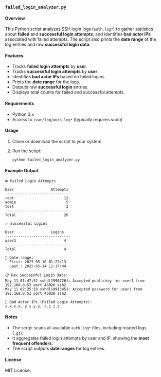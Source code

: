 ### `failed_login_analyzer.py`

#### Overview

This Python script analyzes SSH login logs (`auth.log*`) to gather statistics about **failed** and **successful login attempts**, and identifies **bad actor IPs** associated with failed attempts. The script also prints the **date range** of the log entries and raw **successful login data**.

#### Features

* Tracks **failed login attempts** by **user**.
* Tracks **successful login attempts** by **user**.
* Identifies **bad actor IPs** based on failed logins.
* Prints the **date range** for the logs.
* Outputs raw **successful login** entries.
* Displays total counts for failed and successful attempts.

#### Requirements

* Python 3.x
* Access to `/var/log/auth.log*` (typically requires sudo)

#### Usage

1. Clone or download the script to your system.
2. Run the script:

   ```bash
   python failed_login_analyzer.py
   ```

#### Example Output

```plaintext
❌ Failed Login Attempts

User                 Attempts
------------------------------
root                       12
admin                       5
test                        3
------------------------------
Total                      20

✅ Successful Logins

User                 Logins
------------------------------
user1                      4
------------------------------
Total                      4

📅 Date range:
  First: 2025-05-10 01:22:13
  Last : 2025-05-14 11:17:44

📋 Raw Successful Login Data:
May 11 01:47:52 sshd[1990726]: Accepted publickey for user1 from 192.168.0.53 port 46026 ssh2
May 11 02:25:10 sshd[1991345]: Accepted password for user1 from 192.168.0.53 port 46028 ssh2

🚨 Bad Actor IPs (Failed Login Attempts):
x.x.x.x, y.y.y.y, z.z.z.z
```

#### Notes

* The script scans all available `auth.log*` files, including rotated logs (`.gz`).
* It aggregates failed login attempts by user and IP, showing the **most frequent offenders**.
* The script outputs **date ranges** for log entries.

#### License

MIT License.
